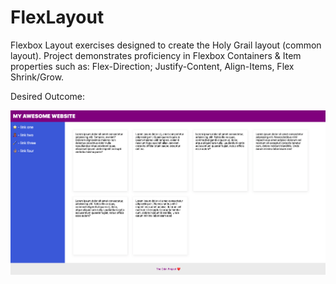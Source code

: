 # FlexLayout

Flexbox Layout exercises designed to create the Holy Grail layout (common layout). Project demonstrates proficiency in Flexbox Containers & Item properties such as: Flex-Direction; Justify-Content, Align-Items, Flex Shrink/Grow.

Desired Outcome:

<img src="/Screen Shot 2021-11-11 at 2.30.05 PM.png">
